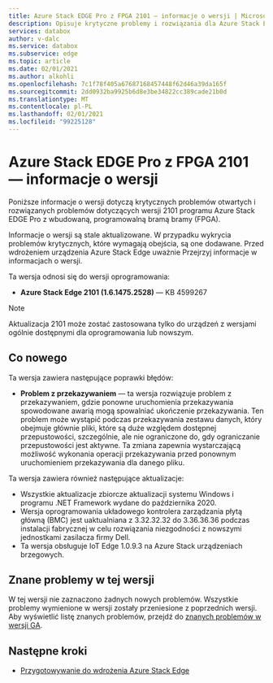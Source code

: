 ```yaml
---
title: Azure Stack EDGE Pro z FPGA 2101 — informacje o wersji | Microsoft Docs
description: Opisuje krytyczne problemy i rozwiązania dla Azure Stack Edge 2101.
services: databox
author: v-dalc
ms.service: databox
ms.subservice: edge
ms.topic: article
ms.date: 02/01/2021
ms.author: alkohli
ms.openlocfilehash: 7c1f78f405a67687168457448f62d46a39da165f
ms.sourcegitcommit: 2dd0932ba9925b6d8e3be34822cc389cade21b0d
ms.translationtype: MT
ms.contentlocale: pl-PL
ms.lasthandoff: 02/01/2021
ms.locfileid: "99225128"
---
```

# <a name="azure-stack-edge-pro-with-fpga-2101-release-notes"></a>Azure Stack EDGE Pro z FPGA 2101 — informacje o wersji

Poniższe informacje o wersji dotyczą krytycznych problemów otwartych i rozwiązanych problemów dotyczących wersji 2101 programu Azure Stack EDGE Pro z wbudowaną, programowalną bramą bramy (FPGA).

Informacje o wersji są stale aktualizowane. W przypadku wykrycia problemów krytycznych, które wymagają obejścia, są one dodawane. Przed wdrożeniem urządzenia Azure Stack Edge uważnie Przejrzyj informacje w informacjach o wersji.  

Ta wersja odnosi się do wersji oprogramowania:

- **Azure Stack Edge 2101 (1.6.1475.2528)** — KB 4599267

> [!NOTE]
> Aktualizacja 2101 może zostać zastosowana tylko do urządzeń z wersjami ogólnie dostępnymi dla oprogramowania lub nowszym.

## <a name="whats-new"></a>Co nowego

Ta wersja zawiera następujące poprawki błędów:

- **Problem z przekazywaniem** — ta wersja rozwiązuje problem z przekazywaniem, gdzie ponowne uruchomienia przekazywania spowodowane awarią mogą spowalniać ukończenie przekazywania. Ten problem może wystąpić podczas przekazywania zestawu danych, który obejmuje głównie pliki, które są duże względem dostępnej przepustowości, szczególnie, ale nie ograniczone do, gdy ograniczanie przepustowości jest aktywne. Ta zmiana zapewnia wystarczającą możliwość wykonania operacji przekazywania przed ponownym uruchomieniem przekazywania dla danego pliku.

Ta wersja zawiera również następujące aktualizacje:

- Wszystkie aktualizacje zbiorcze aktualizacji systemu Windows i programu .NET Framework wydane do października 2020.
- Wersja oprogramowania układowego kontrolera zarządzania płytą główną (BMC) jest uaktualniana z 3.32.32.32 do 3.36.36.36 podczas instalacji fabrycznej w celu rozwiązania niezgodności z nowszymi jednostkami zasilacza firmy Dell.
- Ta wersja obsługuje IoT Edge 1.0.9.3 na Azure Stack urządzeniach brzegowych.

## <a name="known-issues-in-this-release"></a>Znane problemy w tej wersji

W tej wersji nie zaznaczono żadnych nowych problemów. Wszystkie problemy wymienione w wersji zostały przeniesione z poprzednich wersji. Aby wyświetlić listę znanych problemów, przejdź do [znanych problemów w wersji GA](data-box-gateway-release-notes.md#known-issues-in-ga-release).

## <a name="next-steps"></a>Następne kroki

- [Przygotowywanie do wdrożenia Azure Stack Edge](../databox-online/azure-stack-edge-deploy-prep.md)
